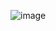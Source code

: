 ![image](https://github.com/mynameisleesiwon/coding_text_javascript/assets/101630961/9a826a89-8a4b-4d9f-aa1b-af120a04c5d8)
